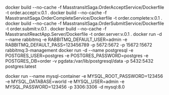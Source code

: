 docker build --no-cache -f MasstransitSaga.OrderAcceptService/Dockerfile -t order.accept:v.0.1 .
docker build --no-cache -f MasstransitSaga.OrderCompleteService/Dockerfile -t order.complete:v.0.1 .
docker build --no-cache -f MasstransitSaga.OrderSubmitService/Dockerfile -t order.submit:v.0.1 .
docker build --no-cache -f MasstransitReactApp.Server/Dockerfile -t order.server:v.0.1 .
docker run -d --name rabbitmq -e RABBITMQ_DEFAULT_USER=admin -e RABBITMQ_DEFAULT_PASS=123456789 -p 5672:5672 -p 15672:15672  rabbitmq:3-management
docker run -d  --name postgresql -e POSTGRES_USER=postgres -e POSTGRES_PASSWORD=postgres -e POSTGRES_DB=order -v pgdata:/var/lib/postgresql/data -p 5432:5432  postgres:latest

docker run --name mysql-container -e MYSQL_ROOT_PASSWORD=123456 -e MYSQL_DATABASE=world -e MYSQL_USER=admin -e MYSQL_PASSWORD=123456 -p 3306:3306 -d mysql:8.0

